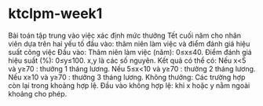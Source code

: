 ﻿# ktclpm-week1
Bài toán tập trung vào việc xác định mức thưởng Tết cuối năm cho nhân viên dựa trên hai yếu tố đầu vào: thâm niên làm việc và điểm đánh giá hiệu suất công việc
	Đầu vào:
	Thâm niên làm việc (năm): 0≤x≤40.
	Điểm đánh giá hiệu suất (%): 0≤y≤100.
	x,y là các số nguyên.
	Kết quả có thể có:
	Nếu x<5           và   y≥70 : thưởng 1 tháng lương.
	Nếu 5≤x<10 và   y≥70 : thưởng 2 tháng lương.
	Nếu        x≥10 và   y≥70 : thưởng 3 tháng lương.
	Không thưởng: Các trường hợp còn lại trong khoảng hợp lệ.
	Đầu vào không hợp lệ: khi x hoặc y nằm ngoài khoảng cho phép.


